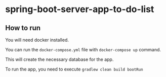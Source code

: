 # spring-boot-server-app-to-do-list


## How to run
You will need docker installed.

You can run the `docker-compose.yml` file with `docker-compose up`
command.

This will create the necessary database for the app.

To run the app, you need to execute `gradlew clean build bootRun`